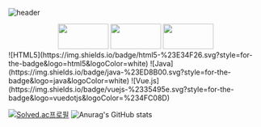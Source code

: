 <!--
**khj923265/khj923265** is a ✨ _special_ ✨ repository because its `README.md` (this file) appears on your GitHub profile.

Here are some ideas to get you started:

- 🔭 I’m currently working on ...
- 🌱 I’m currently learning ...
- 👯 I’m looking to collaborate on ...
- 🤔 I’m looking for help with ...
- 💬 Ask me about ...
- 📫 How to reach me: ...
- 😄 Pronouns: ...
- ⚡ Fun fact: ...
-->
![header](https://capsule-render.vercel.app/api?type=waving&color=auto&height=300&section=header&text=Hyungjun%Kim&fontSize=90)
<div align="center">
  <img width="100" height="50" src="https://img.shields.io/badge/html5-%23E34F26.svg?style=for-the-badge&logo=html5&logoColor=white">
  <img width="100" height="50" src="https://img.shields.io/badge/java-%23ED8B00.svg?style=for-the-badge&logo=java&logoColor=white">
  <img width="100" height="50" src="https://img.shields.io/badge/vuejs-%2335495e.svg?style=for-the-badge&logo=vuedotjs&logoColor=%234FC08D">
</div>
![HTML5](https://img.shields.io/badge/html5-%23E34F26.svg?style=for-the-badge&logo=html5&logoColor=white)
![Java](https://img.shields.io/badge/java-%23ED8B00.svg?style=for-the-badge&logo=java&logoColor=white)
![Vue.js](https://img.shields.io/badge/vuejs-%2335495e.svg?style=for-the-badge&logo=vuedotjs&logoColor=%234FC08D)

  [![Solved.ac프로필](http://mazassumnida.wtf/api/v2/generate_badge?boj=khj3265)](https://solved.ac/khj3265)
  ![Anurag's GitHub stats](https://github-readme-stats.vercel.app/api?username=khj923265&show_icons=true&theme=radical)


